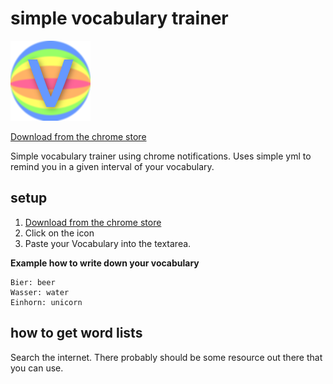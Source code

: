 # simple vocabulary trainer

![Logo](/src/img/icon_128x128.png)

[Download from the chrome store](https://chrome.google.com/webstore/detail/simple-vocabulary-trainer/gpbkfeonfeclpaleaiepgeejnjogpidg)

Simple vocabulary trainer using chrome notifications. Uses simple yml to remind you in a given interval of your vocabulary.

## setup
1. [Download from the chrome store](https://chrome.google.com/webstore/detail/simple-vocabulary-trainer/gpbkfeonfeclpaleaiepgeejnjogpidg)
2. Click on the icon
3. Paste your Vocabulary into the textarea.

**Example how to write down your vocabulary**
```
Bier: beer 
Wasser: water
Einhorn: unicorn
```

## how to get word lists
Search the internet. There probably should be some resource out there that you can use.
